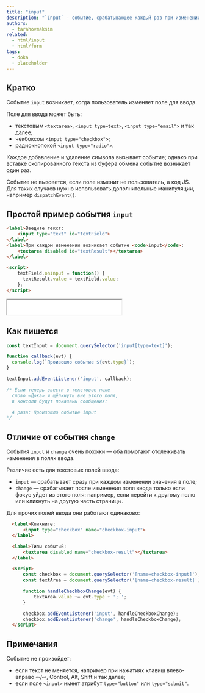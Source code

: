 ```yaml
---
title: "input"
description: "`Input` - событие, срабатывающее каждый раз при изменении значения."
authors:
  - tarahovmaksim
related:
  - html/input
  - html/form
tags:
  - doka
  - placeholder
---
```


## Кратко

Событие `input` возникает, когда пользователь изменяет поле для ввода.

Поле для ввода может быть:
- текстовым `<textarea>`, `<input type=text>`, `<input type="email">` и так далее;
- чекбоксом `<input type="checkbox">`;
- радиокнопокой `<input type="radio">`.

Каждое добавление и удаление символа вызывает событие; однако при вставке скопированного текста из буфера обмена событие возникает один раз.

Событие не вызовется, если поле изменит не пользователь, а код JS. Для таких случаев нужно использовать дополнительные манипуляции, например `dispatchEvent()`.

## Простой пример события `input`

```html
<label>Введите текст:
    <input type="text" id="textField">
</label>
<label>При каждом изменении возникает событие <code>input</code>:
    <textarea disabled id="textResult"></textarea>
</label>

<script>
    textField.oninput = function() {
      textResult.value = textField.value;
    };
</script>
```

<iframe title="Пример работы input" src="demos/index.html" height="40px"></iframe>

## Как пишется

```js
const textInput = document.querySelector('input[type=text]');

function callback(evt) {
  console.log(`Произошло событие ${evt.type}`);
}

textInput.addEventListener('input', callback);

/* Если теперь ввести в текстовое поле
  слово «Дока» и щёлкнуть вне этого поля,
  в консоли будут показаны сообщения:

  4 раза: Произошло событие input
*/
```

## Отличие от события `change`

События `input` и `change` очень похожи — оба помогают отслеживать изменения в полях ввода.

Различие есть для текстовых полей ввода:
- `input` — срабатывает сразу при каждом изменении значения в поле;
- `change` — срабатывает после изменения поля ввода только если фокус уйдет из этого поля: например, если перейти к другому полю или кликнуть на другую часть страницы.

Для прочих полей ввода они работают одинаково:

```html
  <label>Кликните:
      <input type="checkbox" name="checkbox-input">
  </label>

  <label>Типы событий:
      <textarea disabled name="checkbox-result"></textarea>
  </label>

  <script>
      const checkbox = document.querySelector('[name=checkbox-input]');
      const textArea = document.querySelector('[name=checkbox-result]');

      function handleCheckboxChange(evt) {
          textArea.value += evt.type + '; ';
      }

      checkbox.addEventListener('input', handleCheckboxChange);
      checkbox.addEventListener('change', handleCheckboxChange);
  </script>
```

## Примечания

Событие не произойдет:
- если текст не меняется, например при нажатиях клавиш влево-вправо ⇦/⇨, Control, Alt, Shift и так далее;
- если поле `<input>` имеет атрибут `type="button"` или `type="submit"`.
